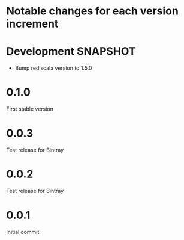 # Notable changes for each version increment

# Development SNAPSHOT
- Bump rediscala version to 1.5.0

# 0.1.0
First stable version

# 0.0.3
Test release for Bintray

# 0.0.2
Test release for Bintray

# 0.0.1
Initial commit